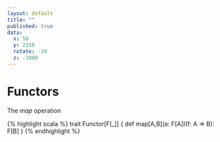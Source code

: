 ```yaml
---
layout: default
title: ""
published: true
data:
  x: 50
  y: 2250
  rotate: -20
  z: -1000
---
```


# Functors #

The *map* operation

{% highlight scala %}
trait Functor[F[_]] {
  def map[A,B](a: F[A])(f: A => B): F[B]
}
{% endhighlight %}